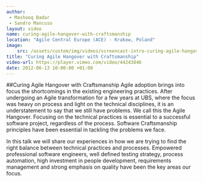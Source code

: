```yaml
---
author: 
 - Mashooq Badar
 - Sandro Mancuso
layout: video
name: curing-agile-hangover-with-craftsmanship
location: "Agile Central Europe (ACE) - Krakow, Poland"
image:
    src: /assets/custom/img/videos/screencast-intro-curing-agile-hangover-with-craftsmanship.jpg
title: "Curing Agile Hangover with Craftsmanship"
video-url: https://player.vimeo.com/video/44243846
date: 2012-06-13 10:00:00 +01:00
---
```


##Curing Agile Hangover with Craftsmanship
Agile adoption brings into focus the shortcomings in the existing engineering practices. After undergoing an Agile transformation for a few years at UBS, where the focus was heavy on process and light on the technical disciplines, it is an understatement to say that we still have problems. We call this the Agile Hangover. Focusing on the technical practices is essential to a successful software project, regardless of the process. Software Craftsmanship principles have been essential in tackling the problems we face.

In this talk we will share our experiences in how we are trying to find the right balance between technical practices and processes. Empowered professional software engineers, well defined testing strategy, process automation, high investment in people development, requirements management and strong emphasis on quality have been the key areas our focus.
